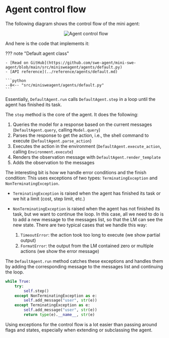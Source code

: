 # Agent control flow

The following diagram shows the control flow of the mini agent:

<div align="center">
    <img src="/assets/mini_control_flow.svg" alt="Agent control flow" style="max-width: 600px;" />
</div>

And here is the code that implements it:

??? note "Default agent class"

    - [Read on GitHub](https://github.com/swe-agent/mini-swe-agent/blob/main/src/minisweagent/agents/default.py)
    - [API reference](../reference/agents/default.md)

    ```python
    --8<-- "src/minisweagent/agents/default.py"
    ```

Essentially, `DefaultAgent.run` calls `DefaultAgent.step` in a loop until the agent has finished its task.

The `step` method is the core of the agent. It does the following:

1. Queries the model for a response based on the current messages (`DefaultAgent.query`, calling `Model.query`)
2. Parses the response to get the action, i.e., the shell command to execute (`DefaultAgent.parse_action`)
3. Executes the action in the environment (`DefaultAgent.execute_action`, calling `Environment.execute`)
4. Renders the observation message with `DefaultAgent.render_template`
5. Adds the observation to the messages

The interesting bit is how we handle error conditions and the finish condition:
This uses exceptions of two types: `TerminatingException` and `NonTerminatingException`.

- `TerminatingException` is raised when the agent has finished its task or we hit a limit (cost, step limit, etc.)
- `NonTerminatingException` is raised when the agent has not finished its task, but we want to continue the loop.
   In this case, all we need to do is to add a new message to the messages list, so that the LM can see the new state.
   There are two typical cases that we handle this way:

    1. `TimeoutError`: the action took too long to execute (we show partial output)
    2. `FormatError`: the output from the LM contained zero or multiple actions (we show the error message)

The `DefaultAgent.run` method catches these exceptions and handles them by adding the corresponding message to the messages list and continuing the loop.

```python
while True:
    try:
        self.step()
    except NonTerminatingException as e:
        self.add_message("user", str(e))
    except TerminatingException as e:
        self.add_message("user", str(e))
        return type(e).__name__, str(e)
```

Using exceptions for the control flow is a lot easier than passing around flags and states, especially when extending or subclassing the agent.